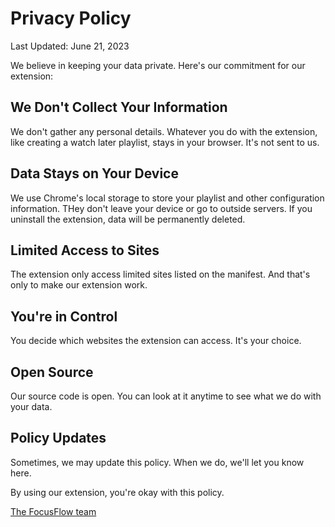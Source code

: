 # Privacy Policy

Last Updated: June 21, 2023

We believe in keeping your data private. Here's our commitment for our extension:

## We Don't Collect Your Information

We don't gather any personal details. Whatever you do with the extension, like creating a watch later playlist, stays in your browser. It's not sent to us.

## Data Stays on Your Device

We use Chrome's local storage to store your playlist and other configuration information. THey don't leave your device or go to outside servers. If you uninstall the extension, data will be permanently deleted.

## Limited Access to Sites

The extension only access limited sites listed on the manifest. And that's only to make our extension work.

## You're in Control

You decide which websites the extension can access. It's your choice.

## Open Source

Our source code is open. You can look at it anytime to see what we do with your data.

## Policy Updates

Sometimes, we may update this policy. When we do, we'll let you know here.

By using our extension, you're okay with this policy.

[The FocusFlow team](https://github.com/shuntksh/focusflow)
